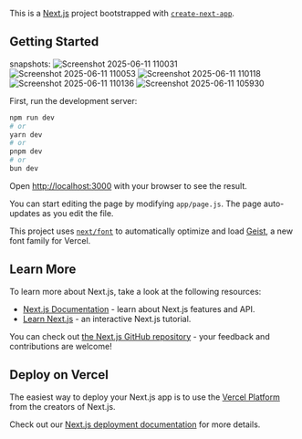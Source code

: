 This is a [Next.js](https://nextjs.org) project bootstrapped with [`create-next-app`](https://github.com/vercel/next.js/tree/canary/packages/create-next-app).

## Getting Started
snapshots:
![Screenshot 2025-06-11 110031](https://github.com/user-attachments/assets/2c9e6e6e-fbad-4a04-931f-ac51b6ccf167)
![Screenshot 2025-06-11 110053](https://github.com/user-attachments/assets/3b6221d8-c185-44f4-b096-b330285a6bbc)
![Screenshot 2025-06-11 110118](https://github.com/user-attachments/assets/90b551fd-5cc7-44ba-89b8-a111d110d8eb)
![Screenshot 2025-06-11 110136](https://github.com/user-attachments/assets/78e46815-13f3-46a3-a85d-d37628c20a6b)
![Screenshot 2025-06-11 105930](https://github.com/user-attachments/assets/fec4baa0-ee86-4d61-8f05-17a69bc09735)

First, run the development server:


```bash
npm run dev
# or
yarn dev
# or
pnpm dev
# or
bun dev
```

Open [http://localhost:3000](http://localhost:3000) with your browser to see the result.

You can start editing the page by modifying `app/page.js`. The page auto-updates as you edit the file.

This project uses [`next/font`](https://nextjs.org/docs/app/building-your-application/optimizing/fonts) to automatically optimize and load [Geist](https://vercel.com/font), a new font family for Vercel.

## Learn More

To learn more about Next.js, take a look at the following resources:

- [Next.js Documentation](https://nextjs.org/docs) - learn about Next.js features and API.
- [Learn Next.js](https://nextjs.org/learn) - an interactive Next.js tutorial.

You can check out [the Next.js GitHub repository](https://github.com/vercel/next.js) - your feedback and contributions are welcome!

## Deploy on Vercel

The easiest way to deploy your Next.js app is to use the [Vercel Platform](https://vercel.com/new?utm_medium=default-template&filter=next.js&utm_source=create-next-app&utm_campaign=create-next-app-readme) from the creators of Next.js.

Check out our [Next.js deployment documentation](https://nextjs.org/docs/app/building-your-application/deploying) for more details.

